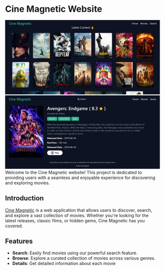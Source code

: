 # Cine Magnetic Website
![Alt text](image.png)
![alt text](image-1.png)
Welcome to the Cine Magnetic website! This project is dedicated to providing users with a seamless and enjoyable experience for discovering and exploring movies.


## Introduction

[Cine Magnetic](https://cinemagnetic.vercel.app/) is a web application that allows users to discover, search, and explore a vast collection of movies. Whether you're looking for the latest releases, classic films, or hidden gems, Cine Magnetic has you covered.

## Features

- **Search**: Easily find movies using our powerful search feature.
- **Browse**: Explore a curated collection of movies across various genres.
- **Details**: Get detailed information about each movie


